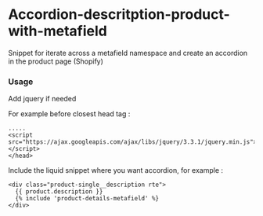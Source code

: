 # Accordion-descritption-product-with-metafield
Snippet for iterate across a metafield namespace and create an accordion in the product page (Shopify)

### Usage

Add jquery if needed

For example before closest head tag :

```
.....
<script src="https://ajax.googleapis.com/ajax/libs/jquery/3.3.1/jquery.min.js"></script> 
</head>
```

Include the liquid snippet where you want accordion, for example :

```
<div class="product-single__description rte">
  {{ product.description }}
  {% include 'product-details-metafield' %}
</div>
```
